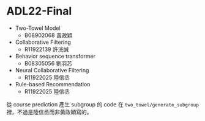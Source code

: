 # ADL22-Final

+ Two-Towel Model
  + B08902068 黃政穎
+ Collaborative Filtering
  + R11922139 許洸誠
+ Behavior sequence transformer
  + B08305056 劉羽芯
+ Neural Collaborative Filtering
  + R11922025 陸信丞
+ Rule-based Recommendation
  + R11922025 陸信丞

從 course prediction 產生 subgroup 的 code 在 `two_towel/generate_subgroup` 裡，不過是陸信丞而非黃政穎寫的。